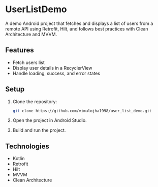 # UserListDemo

A demo Android project that fetches and displays a list of users from a remote API using Retrofit, Hilt, and follows best practices with Clean Architecture and MVVM.

## Features
- Fetch users list
- Display user details in a RecyclerView
- Handle loading, success, and error states

## Setup

1. Clone the repository:
   ```sh
   git clone https://github.com/vimalojha1998/user_list_demo.git
   ```

2. Open the project in Android Studio.

3. Build and run the project.

## Technologies
- Kotlin
- Retrofit
- Hilt
- MVVM
- Clean Architecture
